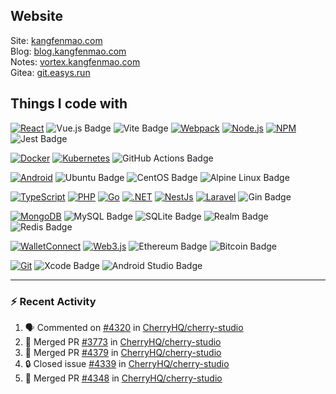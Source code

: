 ## Website

Site: [kangfenmao.com](https://kangfenmao.com)  
Blog: [blog.kangfenmao.com](https://blog.kangfenmao.com)  
Notes: [vortex.kangfenmao.com](https://vortex.kangfenmao.com)  
Gitea: [git.easys.run](https://git.easys.run)  

## Things I code with

<!-- Frontend -->
[![React](https://img.shields.io/badge/-React-45b8d8?style=flat-square&logo=react&logoColor=white)](https://reactjs.org/)
![Vue.js Badge](https://img.shields.io/badge/Vue.js-4FC08D?logo=vuedotjs&logoColor=fff&style=flat-square)
![Vite Badge](https://img.shields.io/badge/Vite-646CFF?logo=vite&logoColor=fff&style=flat-square)
[![Webpack](https://img.shields.io/badge/-Webpack-8DD6F9?style=flat-square&logo=webpack&logoColor=white)](https://webpack.js.org/)
[![Node.js](https://img.shields.io/badge/-Nodejs-43853d?style=flat-square&logo=Node.js&logoColor=white)](https://nodejs.org/)
[![NPM](https://img.shields.io/badge/-NPM-CB3837?style=flat-square&logo=npm&logoColor=white)](https://www.npmjs.com/)
![Jest Badge](https://img.shields.io/badge/Jest-C21325?logo=jest&logoColor=fff&style=flat-square)
<!-- DevOps -->
[![Docker](https://img.shields.io/badge/-Docker-46a2f1?style=flat-square&logo=docker&logoColor=white)](https://www.docker.com/)
[![Kubernetes](https://img.shields.io/badge/Kubernetes-326CE5.svg?style=flat-squar&logo=Kubernetes&logoColor=white)](https://kubernetes.io/)
![GitHub Actions Badge](https://img.shields.io/badge/GitHub%20Actions-2088FF?logo=githubactions&logoColor=fff&style=flat-square)
<!-- OS -->
[![Android](https://img.shields.io/badge/Android-3DDC84?style=flat-square&logo=android&logoColor=white)](https://www.android.com/)
![Ubuntu Badge](https://img.shields.io/badge/Ubuntu-E95420?logo=ubuntu&logoColor=fff&style=flat-square)
![CentOS Badge](https://img.shields.io/badge/CentOS-262577?logo=centos&logoColor=fff&style=flat-square)
![Alpine Linux Badge](https://img.shields.io/badge/Alpine%20Linux-0D597F?logo=alpinelinux&logoColor=fff&style=flat-square)
<!-- Language and Framework -->
[![TypeScript](https://img.shields.io/badge/-TypeScript-007ACC?style=flat-square&logo=typescript&logoColor=white)](https://www.typescriptlang.org/)
[![PHP](https://img.shields.io/badge/PHP-777BB4?style=flat-square&logo=php&logoColor=white)](https://www.php.net/)
[![Go](https://img.shields.io/badge/Go-00ADD8?style=flat-square&logo=go&logoColor=white)](https://golang.org/)
[![.NET](https://img.shields.io/badge/.NET-512BD4?logo=dotnet&logoColor=fff&style=flat-square)](https://dotnet.microsoft.com/)
[![NestJs](https://img.shields.io/badge/-NestJs-ea2845?style=flat-square&logo=nestjs&logoColor=white)](https://nestjs.com/)
[![Laravel](https://img.shields.io/badge/Laravel-FF2D20?logo=laravel&logoColor=fff&style=flat-square)](https://laravel.com/)
![Gin Badge](https://img.shields.io/badge/Gin-008ECF?logo=gin&logoColor=fff&style=flat-square)
<!-- Database -->
[![MongoDB](https://img.shields.io/badge/-MongoDB-13aa52?style=flat-square&logo=mongodb&logoColor=white)](https://www.mongodb.com/)
![MySQL Badge](https://img.shields.io/badge/MySQL-4479A1?logo=mysql&logoColor=fff&style=flat-square)
![SQLite Badge](https://img.shields.io/badge/SQLite-003B57?logo=sqlite&logoColor=fff&style=flat-square)
![Realm Badge](https://img.shields.io/badge/Realm-39477F?logo=realm&logoColor=fff&style=flat-square)
![Redis Badge](https://img.shields.io/badge/Redis-DC382D?logo=redis&logoColor=fff&style=flat-square)
<!-- Web3 -->
[![WalletConnect](https://img.shields.io/badge/WalletConnect-3B99FC?logo=walletconnect&logoColor=fff&style=flat-square)](https://walletconnect.org/)
[![Web3.js](https://img.shields.io/badge/Web3.js-F16822?logo=web3dotjs&logoColor=fff&style=flat-square)](https://web3js.readthedocs.io/)
![Ethereum Badge](https://img.shields.io/badge/Ethereum-3C3C3D?logo=ethereum&logoColor=fff&style=flat-square)
![Bitcoin Badge](https://img.shields.io/badge/Bitcoin-F7931A?logo=bitcoin&logoColor=fff&style=flat-square)
<!-- Tools -->
[![Git](https://img.shields.io/badge/-Git-F05032?style=flat-square&logo=git&logoColor=white)](https://git-scm.com/)
![Xcode Badge](https://img.shields.io/badge/Xcode-147EFB?logo=xcode&logoColor=fff&style=flat-square)
![Android Studio Badge](https://img.shields.io/badge/Android%20Studio-3DDC84?logo=androidstudio&logoColor=fff&style=flat-square)

---

### :zap: Recent Activity

<!--START_SECTION:activity-->
1. 🗣 Commented on [#4320](https://github.com/CherryHQ/cherry-studio/pull/4320#issuecomment-2778591883) in [CherryHQ/cherry-studio](https://github.com/CherryHQ/cherry-studio)
2. 🎉 Merged PR [#3773](https://github.com/CherryHQ/cherry-studio/pull/3773) in [CherryHQ/cherry-studio](https://github.com/CherryHQ/cherry-studio)
3. 🎉 Merged PR [#4379](https://github.com/CherryHQ/cherry-studio/pull/4379) in [CherryHQ/cherry-studio](https://github.com/CherryHQ/cherry-studio)
4. 🔒 Closed issue [#4339](https://github.com/CherryHQ/cherry-studio/issues/4339) in [CherryHQ/cherry-studio](https://github.com/CherryHQ/cherry-studio)
5. 🎉 Merged PR [#4348](https://github.com/CherryHQ/cherry-studio/pull/4348) in [CherryHQ/cherry-studio](https://github.com/CherryHQ/cherry-studio)
<!--END_SECTION:activity-->
